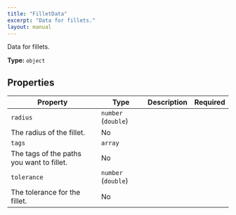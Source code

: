 ```yaml
---
title: "FilletData"
excerpt: "Data for fillets."
layout: manual
---
```


Data for fillets.


**Type:** `object`




## Properties

| Property | Type | Description | Required |
|----------|------|-------------|----------|
| `radius` | `number` (`double`)
 | The radius of the fillet. | No |
| `tags` | `array`
 | The tags of the paths you want to fillet. | No |
| `tolerance` | `number` (`double`)
 | The tolerance for the fillet. | No |


